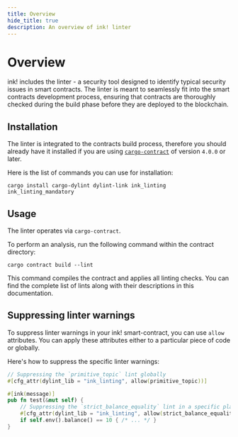 ```yaml
---
title: Overview
hide_title: true
description: An overview of ink! linter
---
```


# Overview
ink! includes the linter - a security tool designed to identify typical security issues in smart contracts. The linter is meant to seamlessly fit into the smart contracts development process, ensuring that contracts are thoroughly checked during the build phase before they are deployed to the blockchain.

## Installation
The linter is integrated to the contracts build process, therefore you should already have it installed if you are using [`cargo-contract`](https://github.com/paritytech/cargo-contract) of version `4.0.0` or later.

Here is the list of commands you can use for installation:

```
cargo install cargo-dylint dylint-link ink_linting ink_linting_mandatory
```

## Usage
The linter operates via `cargo-contract`.

To perform an analysis, run the following command within the contract directory:

```
cargo contract build --lint
```

This command compiles the contract and applies all linting checks. You can find the complete list of lints along with their descriptions in this documentation.

## Suppressing linter warnings
To suppress linter warnings in your ink! smart-contract, you can use `allow` attributes. You can apply these attributes either to a particular piece of code or globally.

Here's how to suppress the specific linter warnings:

```rust
// Suppressing the `primitive_topic` lint globally
#[cfg_attr(dylint_lib = "ink_linting", allow(primitive_topic))]

#[ink(message)]
pub fn test(&mut self) {
    // Suppressing the `strict_balance_equality` lint in a specific place
    #[cfg_attr(dylint_lib = "ink_linting", allow(strict_balance_equality))]
    if self.env().balance() == 10 { /* ... */ }
}
```

